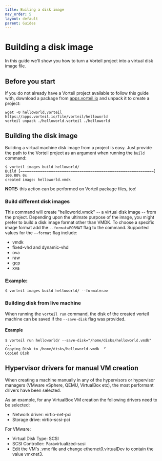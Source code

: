 ```yaml
---
title: Builing a disk image
nav_order: 5
layout: default
parent: Guides
---
```


# Building a disk image

In this guide we'll show you how to turn a Vorteil project into a virtual disk image file.

## Before you start

If you do not already have a Vorteil project available to follow this guide with, download a package from [apps.vorteil.io](https://apps.vorteil.io/) and unpack it to create a project:

```
wget -O helloworld.vorteil https://apps.vorteil.io/file/vorteil/helloworld
vorteil unpack ./helloworld.vorteil ./helloworld
```

## Building the disk image

Building a virtual machine disk image from a project is easy. Just provide the path to the Vorteil project as an argument when running the `build` command:

```
$ vorteil images build helloworld/
Build [=============================================================] 100.00% 0s
created image: helloworld.vmdk
```

**NOTE:** this action can be performed on Vorteil package files, too!

### Build different disk images

This command will create "helloworld.vmdk" -- a virtual disk image -- from the project. Depending upon the ultimate purpose of the image, you might prefer to build a disk image format other than VMDK. To choose a specific image format add the `--format=FORMAT` flag to the command. Supported values for the `--format` flag include:

- vmdk
- fixed-vhd and dynamic-vhd
- ova
- raw
- gcp
- xva

### Example:

```
$ vorteil images build helloworld/ --format=raw
```

### Building disk from live machine

When running the `vorteil run` command, the disk of the created vorteil machine can be saved if the `--save-disk` flag was provided.

#### Example
```
$ vorteil run helloworld/ --save-disk="/home/disks/helloworld.vmdk"
...
Copying Disk to /home/disks/helloworld.vmdk  ⠋                            
Copied Disk
```

## Hypervisor drivers for manual VM creation

 
When creating a machine manually in any of the hypervisors or hypervisor managers (VMware vSphere, QEMU, VirtualBox etc), the most performant drivers have been selected.

As an example, for any VirtualBox VM creation the following drivers need to be selected:

 

* Network driver: virtio-net-pci
* Storage drive: virtio-scsi-pci

 

For VMware:

* Virtual Disk Type: SCSI
* SCSI Controller: Paravirtualized-scsi
* Edit the VM's .vmx file and change ethernet0.virtualDev to contain the value vmxnet3.